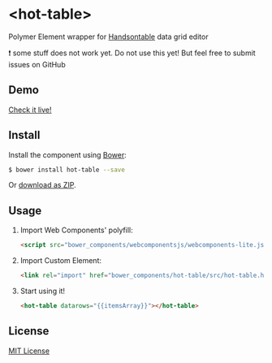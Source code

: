 # &lt;hot-table&gt;

Polymer Element wrapper for [Handsontable](http://handsontable.com/) data grid editor

:exclamation: some stuff does not work yet. Do not use this yet! But feel free to submit issues on GitHub

## Demo

[Check it live!](http://handsontable.github.io/hot-table)

## Install

Install the component using [Bower](http://bower.io/):

```sh
$ bower install hot-table --save
```

Or [download as ZIP](https://github.com/handsontable/hot-table/archive/gh-pages.zip).

## Usage

1. Import Web Components' polyfill:

    ```html
    <script src="bower_components/webcomponentsjs/webcomponents-lite.js"></script>
    ```

2. Import Custom Element:

    ```html
    <link rel="import" href="bower_components/hot-table/src/hot-table.html">
    ```

3. Start using it!

    ```html
    <hot-table datarows="{{itemsArray}}"></hot-table>
    ```

## License

[MIT License](http://opensource.org/licenses/MIT)
